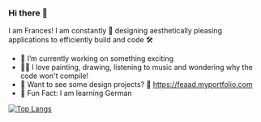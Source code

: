 ### Hi there 👋

I am Frances! I am constantly 🎨 designing aesthetically pleasing applications to efficiently build and code 🛠

- 🤫 I’m currently working on something exciting 
- 🧑‍🎨 I love painting, drawing, listening to music and wondering why the code won't compile!
- 💼 Want to see some design projects? 👀 https://feaad.myportfolio.com
- 💬 Fun Fact: I am learning German

[![Top Langs](https://github-readme-stats.vercel.app/api/top-langs/?username=Frances515&theme=prussian)](https://github.com/anuraghazra/github-readme-stats)


